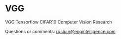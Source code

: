 # VGG
VGG Tensorflow CIFAR10 Computer Vision Research

Questions or comments: roshan@engintelligence.com


